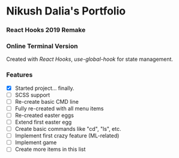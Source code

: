 # Nikush Dalia's Portfolio
### React Hooks 2019 Remake
### Online Terminal Version

Created with *React Hooks*, *use-global-hook* for state management.

### Features

- [x] Started project... finally.
- [ ] SCSS support
- [ ] Re-create basic CMD line
- [ ] Fully re-created with all menu items
- [ ] Re-created easter eggs
- [ ] Extend first easter egg
- [ ] Create basic commands like "cd", "ls", etc.
- [ ] Implement first crazy feature (ML-related)
- [ ] Implement game
- [ ] Create more items in this list